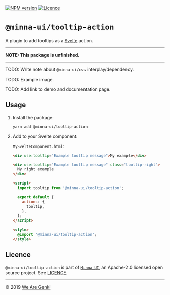 [![NPM version](https://img.shields.io/npm/v/@minna-ui/tooltip-action.svg)](https://www.npmjs.com/package/@minna-ui/tooltip-action)
[![Licence](https://img.shields.io/npm/l/@minna-ui/tooltip-action.svg)](https://github.com/WeAreGenki/minna-ui/blob/master/LICENCE)

# `@minna-ui/tooltip-action`

A plugin to add tooltips as a [Svelte](https://svelte.technology/guide) action.

---

**NOTE: This package is unfinished.**

---

TODO: Write note about `@minna-ui/css` interplay/dependency.

TODO: Example image.

TODO: Add link to demo and documentation page.

## Usage

1. Install the package:

   ```sh
   yarn add @minna-ui/tooltip-action
   ```

1. Add to your Svelte component:

   `MySvelteComponent.html`:

   ```html
   <div use:tooltip="Example tooltip message">My example</div>

   <div use:tooltip="Example tooltip message" class="tooltip-right">
     My right example
   </div>

   <script>
     import tooltip from '@minna-ui/tooltip-action';

     export default {
       actions: {
         tooltip,
       },
     };
   </script>

   <style>
     @import '@minna-ui/tooltip-action';
   </style>
   ```

## Licence

`@minna-ui/tooltip-action` is part of [`Minna UI`](https://github.com/WeAreGenki/minna-ui), an Apache-2.0 licensed open source project. See [LICENCE](https://github.com/WeAreGenki/minna-ui/blob/master/LICENCE).

---

© 2019 [We Are Genki](https://wearegenki.com)
